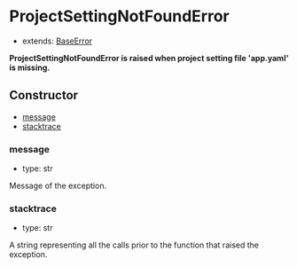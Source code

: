 # ProjectSettingNotFoundError

- extends: [BaseError](./doc/api/python/exceptions/baseerror.md)

**ProjectSettingNotFoundError is raised when project setting file 'app.yaml' is missing.**

## Constructor<!-- {docsify-ignore} -->
- [message](#message)
- [stacktrace](#stacktrace)


### message
- type: str

Message of the exception.


### stacktrace
- type: str

A string representing all the calls prior to the function that raised the exception.